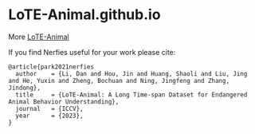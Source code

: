 # LoTE-Animal.github.io

More [LoTE-Animal](https://LoTE-Animal.github.io)


If you find Nerfies useful for your work please cite:
```
@article{park2021nerfies
  author    = {Li, Dan and Hou, Jin and Huang, Shaoli and Liu, Jing and He, Yuxin and Zheng, Bochuan and Ning, Jingfeng and Zhang, Jindong},
  title     = {LoTE-Animal: A Long Time-span Dataset for Endangered Animal Behavior Understanding},
  journal   = {ICCV},
  year      = {2023},
}
```
